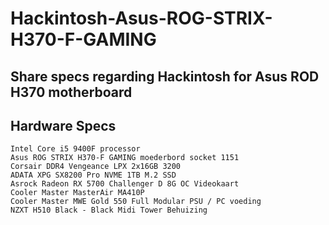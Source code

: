 # Hackintosh-Asus-ROG-STRIX-H370-F-GAMING
## Share specs regarding Hackintosh for Asus ROD H370 motherboard

## Hardware Specs
	Intel Core i5 9400F processor
	Asus ROG STRIX H370-F GAMING moederbord socket 1151
	Corsair DDR4 Vengeance LPX 2x16GB 3200
	ADATA XPG SX8200 Pro NVME 1TB M.2 SSD
	Asrock Radeon RX 5700 Challenger D 8G OC Videokaart
	Cooler Master MasterAir MA410P
	Cooler Master MWE Gold 550 Full Modular PSU / PC voeding
	NZXT H510 Black - Black Midi Tower Behuizing
	
	
